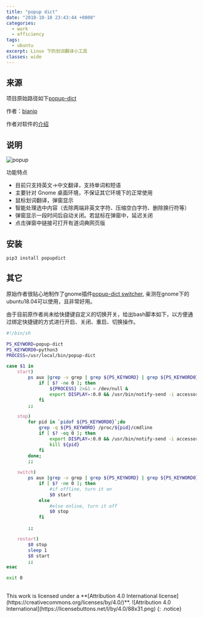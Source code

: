```yaml
---
title: "popup dict"
date: "2018-10-18 23:43:44 +0800"
categories: 
  - work
  - efficiency
tags:
  - ubuntu
excerpt: Linux 下的划词翻译小工具 
classes: wide
---
```


## 来源

项目原始路径如下[popup-dict](https://github.com/bianjp/popup-dict)

作者：[bianjp](https://bianjp.com/)

作者对软件的[介绍](https://bianjp.com/posts/2017/12/14/announcing-popup-dict)

## 说明

![popup](https://raw.githubusercontent.com/bianjp/popup-dict/master/screenshots/popup.png)

功能特点

* 目前只支持英文->中文翻译，支持单词和短语
* 主要针对 Gnome 桌面环境，不保证其它环境下的正常使用
* 鼠标划词翻译，弹窗显示
* 智能处理选中内容（去除两端非英文字符、压缩空白字符、删除换行符等）
* 弹窗显示一段时间后自动关闭。若鼠标在弹窗中，延迟关闭
* 点击弹窗中链接可打开有道词典网页版

## 安装

`pip3 install popupdict`

## 其它

原始作者很贴心地制作了gnome插件[popup-dict switcher](https://extensions.gnome.org/extension/1349/popup-dict-switcher/), 亲测在gnome下的ubuntu18.04可以使用，且非常好用。

由于目前原作者尚未给快捷键自定义的切换开关，给出bash脚本如下，以方便通过绑定快捷键的方式进行开启、关闭、重启、切换操作。

```bash
#!/bin/sh

PS_KEYWORD=popup-dict
PS_KEYWORD0=python3
PROCESS=/usr/local/bin/popup-dict

case $1 in
	start)
		ps aux |grep -v grep | grep ${PS_KEYWORD} | grep ${PS_KEYWORD0} -q
			if [ $? -ne 0 ]; then
				${PROCESS} 2>&1 > /dev/null &
				export DISPLAY=:0.0 && /usr/bin/notify-send -i accessories-dictionary "On" "popup-dict on"
			fi
		;;

	stop)
		for pid in `pidof ${PS_KEYWORD0}`;do 
			grep -q ${PS_KEYWORD} /proc/${pid}/cmdline
			if [ $? -eq 0 ]; then
				export DISPLAY=:0.0 && /usr/bin/notify-send -i accessories-dictionary "Off" "popup-dict off"
				kill ${pid}
			fi
		done;
		;;

	switch)
		ps aux |grep -v grep | grep ${PS_KEYWORD} | grep ${PS_KEYWORD0} -q
			if [ $? -ne 0 ]; then
				#if offline, turn it on
				$0 start
			else
				#else online, turn it off
				$0 stop
			fi

		;;

	restart)
		$0 stop
		sleep 1
		$0 start
		;;
esac

exit 0

```

<br>
This work is licensed under a **[Attribution 4.0 International license](https://creativecommons.org/licenses/by/4.0/)**. ![Attribution 4.0 International](https://licensebuttons.net/l/by/4.0/88x31.png)
{: .notice}


